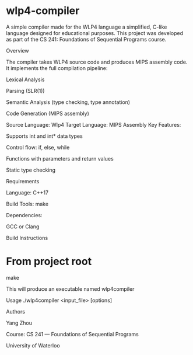 # wlp4-compiler
A simple compiler made for the WLP4 language a simplified, C-like language designed for educational purposes. This project was developed as part of the CS 241: Foundations of Sequential Programs course.


Overview

The compiler takes WLP4 source code and produces MIPS assembly code.
It implements the full compilation pipeline:

Lexical Analysis 

Parsing (SLR(1))

Semantic Analysis (type checking, type annotation)

Code Generation (MIPS assembly)


Source Language: Wlp4
Target Language: MIPS Assembly
Key Features:

Supports int and int* data types

Control flow: if, else, while

Functions with parameters and return values

Static type checking


Requirements

Language: C++17

Build Tools: make

Dependencies:


GCC or Clang

Build Instructions
# From project root
make

This will produce an executable named wlp4compiler

Usage
./wlp4compiler <input_file> [options]


Authors

Yang Zhou

Course: CS 241 — Foundations of Sequential Programs

University of Waterloo
